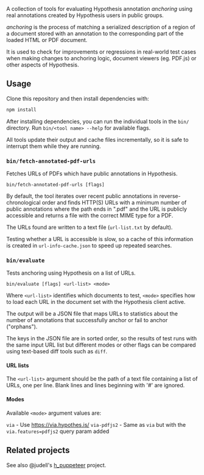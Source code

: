 A collection of tools for evaluating Hypothesis annotation _anchoring_ using
real annotations created by Hypothesis users in public groups.

_anchoring_ is the process of matching a serialized description of a region
of a document stored with an annotation to the corresponding part of the
loaded HTML or PDF document.

It is used to check for improvements or regressions
in real-world test cases when making changes to anchoring logic, document
viewers (eg. PDF.js) or other aspects of Hypothesis.

## Usage

Clone this repository and then install dependencies with:

```sh
npm install
```

After installing dependencies, you can run the individual tools in the `bin/`
directory. Run `bin/<tool name> --help` for available flags.

All tools update their output and cache files incrementally, so it is safe to
interrupt them while they are running.

### `bin/fetch-annotated-pdf-urls`

Fetches URLs of PDFs which have public annotations in Hypothesis.

```
bin/fetch-annotated-pdf-urls [flags]
```

By default, the tool iterates over recent public annotations in
reverse-chronological order and finds HTTP(S) URLs with a minimum number of
public annotations where the path ends in ".pdf" and the URL is publicly
accessible and returns a file with the correct MIME type for a PDF.

The URLs found are written to a text file (`url-list.txt` by default).

Testing whether a URL is accessible is slow, so a cache of this information is
created in `url-info-cache.json` to speed up repeated searches.

### `bin/evaluate`

Tests anchoring using Hypothesis on a list of URLs.

```
bin/evaluate [flags] <url-list> <mode>
```

Where `<url-list>` identifies which documents to test, `<mode>` specifies
how to load each URL in the document set with the Hypothesis client active.

The output will be a JSON file that maps URLs to statistics about the number
of annotations that successfully anchor or fail to anchor ("orphans").

The keys in the JSON file are in sorted order, so the results of test runs with
the same input URL list but different modes or other flags can be compared using
text-based diff tools such as `diff`.

#### URL lists

The `<url-list>` argument should be the path of a text file containing
a list of URLs, one per line. Blank lines and lines beginning with '#' are
ignored.

#### Modes

Available `<mode>` argument values are:

`via` - Use https://via.hypothes.is/
`via-pdfjs2` - Same as `via` but with the `via.features=pdfjs2` query param added

## Related projects

See also @judell's [h_puppeteer](https://github.com/judell/h_puppeteer) project.
